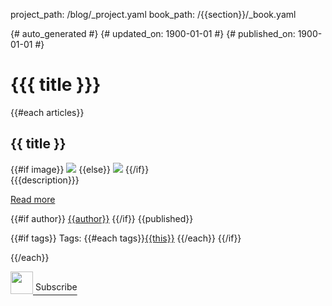 project_path: /blog/_project.yaml
book_path: /{{section}}/_book.yaml

{# auto_generated #}
{# updated_on: 1900-01-01 #}
{# published_on: 1900-01-01 #}

# {{{ title }}}

{{#each articles}}

## {{ title }}
<div class="attempt-right">
  {{#if image}}
    <img src="{{image}}">
  {{else}}
    <img src="/updates/images/generic/star.png">
  {{/if}}
</div>
{{{description}}}

[Read more]({{url}})

{{#if author}}
[{{author}}](/resources/contributors#{{author}})
{{/if}}
{{published}}

{{#if tags}}
Tags: {{#each tags}}[{{this}}](/{{../../section}}/tags/{{this}}) {{/each}}
{{/if}}

<div style="clear:both"></div>

{{/each}}

<a href="https://adamyi.com/{{section}}/rss.xml">
  <img src="/images/md-icons/ic_rss_feed_white_48dp.svg" style="height:36px;">
  <span style="position:relative;top:-6px;">Subscribe</span>
  <link rel="alternate" type="application/rss+xml" title="RSS" href="https://adamyi.com/{{section}}/rss.xml">
  <link rel="alternate" type="application/atom+xml" title="ATOM" href="https://adamyi.com/{{section}}/atom.xml">
</a>
